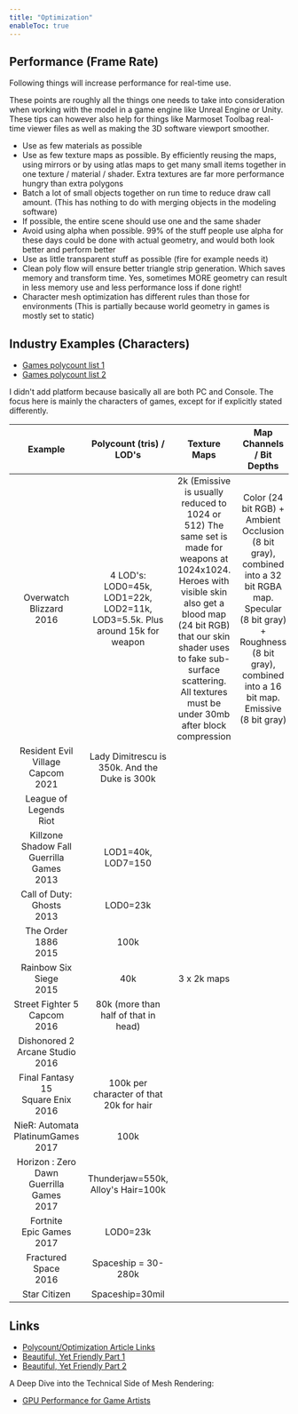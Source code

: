 ```yaml
---
title: "Optimization"
enableToc: true
---
```


## Performance (Frame Rate)
Following things will increase performance for real-time use.

These points are roughly all the things one needs to take into consideration when working with the model in a game engine like Unreal Engine or Unity. These tips can however also help for things like Marmoset Toolbag real-time viewer files as well as making the 3D software viewport smoother.

- Use as few materials as possible
- Use as few texture maps as possible. By efficiently reusing the maps, using mirrors or by using atlas maps to get many small items together in one texture / material / shader. Extra textures are far more performance hungry than extra polygons
- Batch a lot of small objects together on run time to reduce draw call amount. (This has nothing to do with merging objects in the modeling software)
- If possible, the entire scene should use one and the same shader
- Avoid using alpha when possible. 99% of the stuff people use alpha for these days could be done with actual geometry, and would both look better and perform better
- Use as little transparent stuff as possible (fire for example needs it) 
- Clean poly flow will ensure better triangle strip generation. Which saves memory and transform time. Yes, sometimes MORE geometry can result in less memory use and less performance loss if done right!
- Character mesh optimization has different rules than those for environments (This is partially because world geometry in games is mostly set to static)

## Industry Examples (Characters)

- [Games polycount list 1](https://polycount.com/discussion/126662/triangle-counts-for-assets-from-various-videogames)
- [Games polycount list 2](https://polycount.com/discussion/141061/polycounts-in-next-gen-games-thread)


I didn't add platform because basically all are both PC and Console. The focus here is mainly the characters of games, except for if explicitly stated differently.

|                     Example                     |                           Polycount (tris) / LOD's                           |                                                                                                                                Texture Maps                                                                                                                                 |                                                                                Map Channels / Bit Depths                                                                                |                                                                          Links                                                                          |
| :---------------------------------------------: | :--------------------------------------------------------------------------: | :-------------------------------------------------------------------------------------------------------------------------------------------------------------------------------------------------------------------------------------------------------------------------: | :-------------------------------------------------------------------------------------------------------------------------------------------------------------------------------------: | :-----------------------------------------------------------------------------------------------------------------------------------------------------: |
|          Overwatch<br>Blizzard<br>2016          | 4 LOD's: LOD0=45k, LOD1=22k, LOD2=11k, LOD3=5.5k. Plus around 15k for weapon | 2k (Emissive is usually reduced to 1024 or 512) The same set is made for weapons at 1024x1024. Heroes with visible skin also get a blood map (24 bit RGB) that our skin shader uses to fake sub-surface scattering. All textures must be under 30mb after block compression | Color (24 bit RGB) + Ambient Occlusion (8 bit gray), combined into a 32 bit RGBA map. Specular (8 bit gray) + Roughness (8 bit gray), combined into a 16 bit map. Emissive (8 bit gray) |                                 [Source](https://polycount.com/discussion/170394/technical-study-overwatch-image-heavy)                                 |
|     Resident Evil Village<br>Capcom<br>2021     |                Lady Dimitrescu is 350k. And the Duke is 300k                 |                                                                                                                                                                                                                                                                             |                                                                                                                                                                                         |                                                                                                                                                         |
|            League of Legends<br>Riot            |                                                                              |                                                                                                                                                                                                                                                                             |                                                                                                                                                                                         |                                                                                                                                                         |
| Killzone Shadow Fall<br>Guerrilla Games<br>2013 |                              LOD1=40k, LOD7=150                              |                                                                                                                                                                                                                                                                             |                                                                                                                                                                                         |                                                                                                                                                         |
|          Call of Duty: Ghosts<br>2013           |                                   LOD0=23k                                   |                                                                                                                                                                                                                                                                             |                                                                                                                                                                                         |                                                                                                                                                         |
|             The Order 1886<br>2015              |                                     100k                                     |                                                                                                                                                                                                                                                                             |                                                                                                                                                                                         |                                                                                                                                                         |
|            Rainbow Six Siege<br>2015            |                                     40k                                      |                                                                                                                                 3 x 2k maps                                                                                                                                 |                                                                                                                                                                                         |                                                                                                                                                         |
|       Street Fighter 5<br>Capcom<br>2016        |                     80k (more than half of that in head)                     |                                                                                                                                                                                                                                                                             |                                                                                                                                                                                         |                                                                                                                                                         |
|      Dishonored 2<br>Arcane Studio<br>2016      |                                                                              |                                                                                                                                                                                                                                                                             |                                                                                                                                                                                         |                                                 [ArtStation](https://www.artstation.com/artwork/QwAqr)                                                  |
|     Final Fantasy 15<br>Square Enix<br>2016     |                   100k per character of that 20k for hair                    |                                                                                                                                                                                                                                                                             |                                                                                                                                                                                         |                                         [Source](http://gematsu.com/2014/12/final-fantasy-xv-detailed-famitsu)                                          |
|     NieR: Automata<br>PlatinumGames<br>2017     |                                     100k                                     |                                                                                                                                                                                                                                                                             |                                                                                                                                                                                         |                                                                                                                                                         |
| Horizon : Zero Dawn<br>Guerrilla Games<br>2017  |                      Thunderjaw=550k, Alloy's Hair=100k                      |                                                                                                                                                                                                                                                                             |                                                                                                                                                                                         | [Source](https://www.technobuffalo.com/horizon-zero-dawn-eyes-on-preview-post-post-apocalyptic), [ArtStation](https://www.artstation.com/artwork/EDbk4) |
|         Fortnite<br>Epic Games<br>2017          |                                   LOD0=23k                                   |                                                                                                                                                                                                                                                                             |                                                                                                                                                                                         |                                                                                                                                                         |
|             Fractured Space<br>2016             |                             Spaceship = 30-280k                              |                                                                                                                                                                                                                                                                             |                                                                                                                                                                                         |                                                                                                                                                         |
|                  Star Citizen                   |                               Spaceship=30mil                                |                                                                                                                                                                                                                                                                             |                                                                                                                                                                                         |                                                                                                                                                         |

## Links

- [Polycount/Optimization Article Links](http://wiki.polycount.com/wiki/PolygonCount#Typical_Triangle_Counts)
- [Beautiful, Yet Friendly Part 1](http://www.ericchadwick.com/examples/provost/byf1.html)
- [Beautiful, Yet Friendly Part 2](http://www.ericchadwick.com/examples/provost/byf2.html)


A Deep Dive into the Technical Side of Mesh Rendering:

- [GPU Performance for Game Artists](http://www.fragmentbuffer.com/gpu-performance-for-game-artists/)